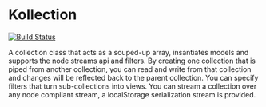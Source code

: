 # Kollection

[![Build Status](https://travis-ci.org/bnolan/kollection.svg)](https://travis-ci.org/bnolan/kollection)

A collection class that acts as a souped-up array, insantiates models and supports the node streams api and filters. By creating one collection that is piped from another collection, you can read and write from that collection and changes will be reflected back to the parent collection. You can specify filters that turn sub-collections into views. You can stream a collection over any node compliant stream, a localStorage serialization stream is provided.